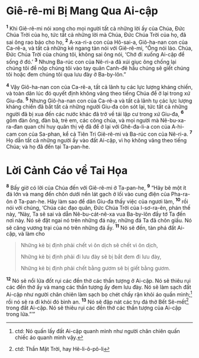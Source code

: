 # Giê-rê-mi Bị Mang Qua Ai-cập

<sup><b>1</b></sup> Khi Giê-rê-mi nói xong cho mọi người tất cả những lời ấy của Chúa, Ðức Chúa Trời của họ, tức tất cả những lời mà Chúa, Ðức Chúa Trời của họ, đã sai ông rao báo cho họ, <sup><b>2</b></sup> A-xa-ri-a con của Hô-sai-a, Giô-ha-nan con của Ca-rê-a, và tất cả những kẻ ngang tàn nói với Giê-rê-mi, “Ông nói láo. Chúa, Ðức Chúa Trời của chúng tôi, không sai ông nói, ‘Chớ đi xuống Ai-cập để sống ở đó.’ <sup><b>3</b></sup> Nhưng Ba-rúc con của Nê-ri-a đã xúi giục ông chống lại chúng tôi để nộp chúng tôi vào tay quân Canh-đê hầu chúng sẽ giết chúng tôi hoặc đem chúng tôi qua lưu đày ở Ba-by-lôn.”

<sup><b>4</b></sup> Vậy Giô-ha-nan con của Ca-rê-a, tất cả lãnh tụ các lực lượng kháng chiến, và toàn dân lúc đó quyết định không vâng theo tiếng Chúa để ở lại trong xứ Giu-đa. <sup><b>5</b></sup> Nhưng Giô-ha-nan con của Ca-rê-a và tất cả lãnh tụ các lực lượng kháng chiến đã bắt tất cả những người Giu-đa còn sót lại, tức tất cả những người đã bị xua đến các nước khác đã trở về tái lập cư trong xứ Giu-đa, <sup><b>6</b></sup> gồm đàn ông, đàn bà, trẻ em, các công chúa, và mọi người mà Nê-bu-xa-ra-đan quan chỉ huy quân thị vệ đã để ở lại với Ghê-đa-li-a con của A-hi-cam con của Sa-phan, kể cả Tiên Tri Giê-rê-mi và Ba-rúc con của Nê-ri-a. <sup><b>7</b></sup> Họ dẫn tất cả những người ấy vào đất Ai-cập, vì họ không vâng theo tiếng Chúa; và họ đã đến tại Ta-pan-he.

# Lời Cảnh Cáo về Tai Họa

<sup><b>8</b></sup> Bấy giờ có lời của Chúa đến với Giê-rê-mi ở Ta-pan-he, <sup><b>9</b></sup> “Hãy bê một ít đá lớn và mang đến chôn dưới nền lát gạch ở lối vào cung điện của Pha-ra-ôn ở Ta-pan-he. Hãy làm sao để dân Giu-đa thấy việc của ngươi làm, <sup><b>10</b></sup> rồi nói với chúng, ‘Chúa các đạo quân, Ðức Chúa Trời của I-sơ-ra-ên, phán thế này, “Này, Ta sẽ sai và dẫn Nê-bu-cát-nê-xa vua Ba-by-lôn đầy tớ Ta đến nơi này. Nó sẽ đặt ngai nó trên những đá này, những đá Ta đã chôn giấu. Nó sẽ căng vương trại của nó trên những đá ấy. <sup><b>11</b></sup> Nó sẽ đến, tàn phá đất Ai-cập, và làm cho

> Những kẻ bị định phải chết vì ôn dịch sẽ chết vì ôn dịch,
>
> Những kẻ bị định phải đi lưu đày sẽ bị bắt đem đi lưu đày,
>
> Những kẻ bị định phải chết bằng gươm sẽ bị giết bằng gươm.

<sup><b>12</b></sup> Nó sẽ nổi lửa đốt rụi các đền thờ các thần tượng ở Ai-cập. Nó sẽ thiêu rụi các đền thờ ấy và mang các thần tượng ấy đem lưu đày. Nó sẽ làm sạch đất Ai-cập như người chăn chiên làm sạch bọ chét chấy rận khỏi áo quần mình;[^1-d91151e6-5946-49dd-adef-937a31ca691d] rồi nó sẽ ra đi khỏi đó bình an. <sup><b>13</b></sup> Nó sẽ đập nát các trụ đá thờ Bết Sê-mết[^2-d91151e6-5946-49dd-adef-937a31ca691d] trong đất Ai-cập. Nó sẽ thiêu rụi các đền thờ các thần tượng của Ai-cập trong lửa.”’”

[^1-d91151e6-5946-49dd-adef-937a31ca691d]: ctd: Nó quấn lấy đất Ai-cập quanh mình như người chăn chiên quấn chiếc áo quanh mình vậy.

[^2-d91151e6-5946-49dd-adef-937a31ca691d]: ctd: Thần Mặt Trời, hay Hê-li-ô-pô-li
